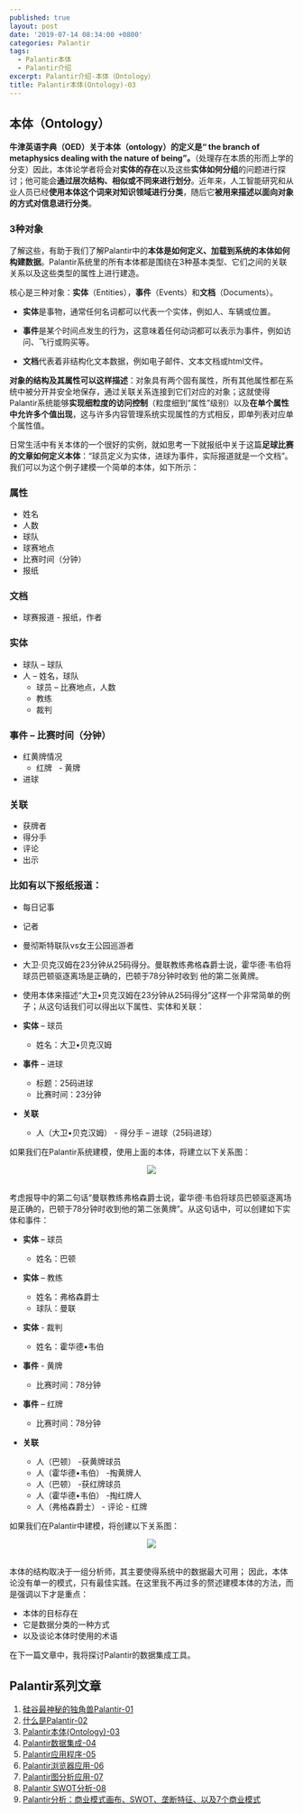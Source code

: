```yaml
---
published: true
layout: post
date: '2019-07-14 08:34:00 +0800'
categories: Palantir
tags:
  - Palantir本体
  - Palantir介绍
excerpt: Palantir介绍-本体（Ontology）
title: Palantir本体(Ontology)-03
---
```

## 本体（Ontology）

**牛津英语字典（OED）关于本体（ontology）的定义是“ the branch of metaphysics dealing with the nature of being”。**（处理存在本质的形而上学的分支）因此，本体论学者将会对**实体的存在**以及这些**实体如何分组**的问题进行探讨；他可能会**通过层次结构、相似或不同来进行划分**。近年来，人工智能研究和从业人员已经**使用本体这个词来对知识领域进行分类**，随后它**被用来描述以面向对象的方式对信息进行分类**。

### 3种对象

了解这些，有助于我们了解Palantir中的**本体是如何定义、加载到系统的本体如何构建数据**。Palantir系统里的所有本体都是围绕在3种基本类型、它们之间的关联关系以及这些类型的属性上进行建造。

核心是三种对象：**实体**（Entities），**事件**（Events）和**文档**（Documents）。

* **实体**是事物，通常任何名词都可以代表一个实体，例如人、车辆或位置。

* **事件**是某个时间点发生的行为，这意味着任何动词都可以表示为事件，例如访问、飞行或购买等。

* **文档**代表着非结构化文本数据，例如电子邮件、文本文档或html文件。

**对象的结构及其属性可以这样描述**：对象具有两个固有属性，所有其他属性都在系统中被分开并安全地保存，通过关联关系连接到它们对应的对象；这就使得Palantir系统能够**实现细粒度的访问控制**（粒度细到“属性”级别）以及**在单个属性中允许多个值出现**，这与许多内容管理系统实现属性的方式相反，即单列表对应单个属性值。

日常生活中有关本体的一个很好的实例，就如思考一下就报纸中关于这篇**足球比赛的文章如何定义本体**：“球员定义为实体，进球为事件，实际报道就是一个文档”。我们可以为这个例子建模一个简单的本体，如下所示：

### 属性

* 姓名
* 人数
* 球队
* 球赛地点
* 比赛时间（分钟）
* 报纸

### 文档

* 球赛报道 - 报纸，作者

### 实体 

* 球队 – 球队
* 人 – 姓名，球队
  -  球员 – 比赛地点，人数
  - 教练
  - 裁判

### 事件 – 比赛时间（分钟）

* 红黄牌情况
  - 红牌
  - 黄牌
* 进球

### 关联

* 获牌者
* 得分手
* 评论
* 出示

### 比如有以下报纸报道：

* 每日记事
* 记者
* 曼彻斯特联队vs女王公园巡游者
* 大卫·贝克汉姆在23分钟从25码得分。曼联教练弗格森爵士说，霍华德·韦伯将球员巴顿驱逐离场是正确的，巴顿于78分钟时收到 他的第二张黄牌。
* 使用本体来描述“大卫•贝克汉姆在23分钟从25码得分”这样一个非常简单的例子；从这句话我们可以得出以下属性、实体和关联：

* **实体** – 球员

  - 姓名：大卫•贝克汉姆
  

* **事件** – 进球

	- 标题：25码进球
	- 比赛时间：23分钟

* **关联**

	- 人（大卫•贝克汉姆） - 得分手 – 进球（25码进球）


如果我们在Palantir系统建模，使用上面的本体，将建立以下关系图：

<div align="center"><img src="https://www.bobinsun.cn/assets/images/palantir-03-1.png"/></div>
<br>

考虑报导中的第二句话“曼联教练弗格森爵士说，霍华德·韦伯将球员巴顿驱逐离场是正确的，巴顿于78分钟时收到他的第二张黄牌”。从这句话中，可以创建如下实体和事件：

* **实体** – 球员

	- 姓名：巴顿

* **实体** – 教练

	- 姓名：弗格森爵士
	- 球队：曼联

* **实体** - 裁判

	- 姓名：霍华德•韦伯

* **事件** - 黄牌

	- 比赛时间：78分钟

* **事件** – 红牌

	- 比赛时间：78分钟

* **关联**

	- 人（巴顿） -获黄牌球员
	- 人（霍华德•韦伯） -掏黄牌人
	- 人（巴顿） -获红牌球员
	- 人（霍华德•韦伯） -掏红牌人
	- 人（弗格森爵士） - 评论 - 红牌

如果我们在Palantir中建模，将创建以下关系图：

<div align="center"><img src="https://www.bobinsun.cn/assets/images/palantir-03-2.png"/></div>
<br>

本体的结构取决于一组分析师，其主要使得系统中的数据最大可用； 因此，本体论没有单一的模式，只有最佳实践。在这里我不再过多的赘述建模本体的方法，而是强调以下才是重点：

* 本体的目标存在
* 它是数据分类的一种方式
* 以及谈论本体时使用的术语

在下一篇文章中，我将探讨Palantir的数据集成工具。


## Palantir系列文章

1. [硅谷最神秘的独角兽Palantir-01](https://www.bobinsun.cn/palantir/2019/07/14/palantir-01/)
2. [什么是Palantir-02](https://www.bobinsun.cn/palantir/2019/07/14/Palantir-02/)
3. [Palantir本体(Ontology)-03](https://www.bobinsun.cn/palantir/2019/07/14/Palantir-03/)
4. [Palantir数据集成-04](https://www.bobinsun.cn/palantir/2019/07/14/palantir-04/)
5. [Palantir应用程序-05](https://www.bobinsun.cn/palantir/2019/07/14/palantir-05/)
6. [Palantir浏览器应用-06](https://www.bobinsun.cn/palantir/2019/07/14/Palantir-06/)
7. [Palantir图分析应用-07](https://www.bobinsun.cn/palantir/2019/07/14/Palantir-07/)
8. [Palantir SWOT分析-08](https://www.bobinsun.cn/palantir/2019/07/22/Palantir-08/)
9. [Palantir分析：商业模式画布、SWOT、垄断特征、以及7个商业模式](https://www.bobinsun.cn/palantir/2019/07/26/Palantir-Analysis-09/)
